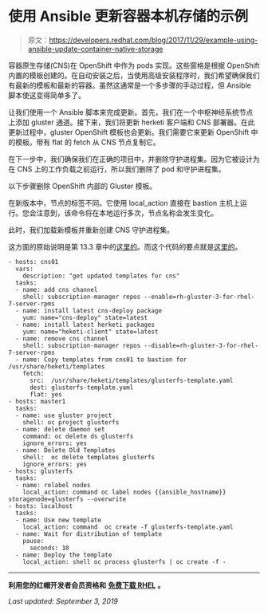 # 使用 Ansible 更新容器本机存储的示例

> 原文：<https://developers.redhat.com/blog/2017/11/29/example-using-ansible-update-container-native-storage>

容器原生存储(CNS)在 OpenShift 中作为 pods 实现。这些窗格是根据 OpenShift 内置的模板创建的。在自动安装之后，当使用高级安装程序时，我们希望确保我们有最新的模板和最新的容器。虽然这通常是一个多步骤的手动过程，但 Ansible 脚本使这变得简单多了。

让我们使用一个 Ansible 脚本来完成更新。首先，我们在一个中枢神经系统节点上添加 gluster 通道。接下来，我们将更新 herketi 客户端和 CNS 部署器。在此更新过程中，gluster OpenShift 模板也会更新。我们需要它来更新 OpenShift 中的模板。带有 flat 的 fetch 从 CNS 节点复制它。

在下一步中，我们确保我们在正确的项目中，并删除守护进程集。因为它被设计为在 CNS 上的工作负载之前运行，所以我们删除了 pod 和守护进程集。

以下步骤删除 OpenShift 内部的 Gluster 模板。

在新版本中，节点的标签不同。它使用 local_action 直接在 bastion 主机上运行。您会注意到，该命令将在本地运行多次，节点名称会发生变化。

此时，我们加载新模板并重新创建 CNS 守护进程集。

这方面的原始说明是第 13.3 章中的[这里的](https://access.redhat.com/documentation/en-us/red_hat_gluster_storage/3.3/html-single/container-native_storage_for_openshift_container_platform/#chap-Documentation-Red_Hat_Gluster_Storage_Container_Native_with_OpenShift_Platform-Upgrade-Gluster_pods)。而这个代码的要点就是[这里的](https://gist.github.com/glennswest/4d59ef7b6529229662bb39e7e4d406ba)。

```
- hosts: cns01
  vars:
    description: "get updated templates for cns"
  tasks:
  - name: add cns channel
    shell: subscription-manager repos --enable=rh-gluster-3-for-rhel-7-server-rpms
  - name: install latest cns-deploy package
    yum: name="cns-deploy" state=latest
  - name: install latest herketi packages
    yum: name="heketi-client" state=latest
  - name: remove cns channel
    shell: subscription-manager repos --disable=rh-gluster-3-for-rhel-7-server-rpms
  - name: Copy templates from cns01 to bastion for /usr/share/heketi/templates
    fetch:
      src:  /usr/share/heketi/templates/glusterfs-template.yaml
      dest: glusterfs-template.yaml
      flat: yes
- hosts: master1
  tasks:
  - name: use gluster project
    shell: oc project glusterfs
  - name: delete daemon set
    command: oc delete ds glusterfs
    ignore_errors: yes
  - name: Delete Old Templates
    shell:  oc delete templates glusterfs
    ignore_errors: yes
- hosts: glusterfs
  tasks:
  - name: relabel nodes
    local_action: command oc label nodes {{ansible_hostname}} storagenode=glusterfs --overwrite
- hosts: localhost
  tasks:
  - name: Use new template
    local_action: command  oc create -f glusterfs-template.yaml
  - name: Wait for distribution of template
    pause:
      seconds: 10
  - name: Deploy the template
    local_action: shell oc process glusterfs | oc create -f -
```

* * *

**利用您的红帽开发者会员资格和** [**免费下载 RHEL**](http://developers.redhat.com/products/rhel/download/) **。**

*Last updated: September 3, 2019*